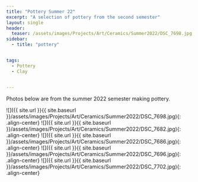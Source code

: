 ```yaml
---
title: "Pottery Summer 22"
excerpt: "A selection of pottery from the second semester"
layout: single
header:
  teaser: /assets/images/Projects/Art/Ceramics/Summer2022/DSC_7698.jpg
sidebar:
  - title: "pottery"


tags:
  - Pottery
  - Clay


---
```

Photos below are from the summer 2022 semester making pottery.


![]({{ site.url }}{{ site.baseurl }}/assets/images/Projects/Art/Ceramics/Summer2022/DSC_7698.jpg){: .align-center}
![]({{ site.url }}{{ site.baseurl }}/assets/images/Projects/Art/Ceramics/Summer2022/DSC_7682.jpg){: .align-center}
![]({{ site.url }}{{ site.baseurl }}/assets/images/Projects/Art/Ceramics/Summer2022/DSC_7686.jpg){: .align-center}
![]({{ site.url }}{{ site.baseurl }}/assets/images/Projects/Art/Ceramics/Summer2022/DSC_7696.jpg){: .align-center}
![]({{ site.url }}{{ site.baseurl }}/assets/images/Projects/Art/Ceramics/Summer2022/DSC_7702.jpg){: .align-center}
